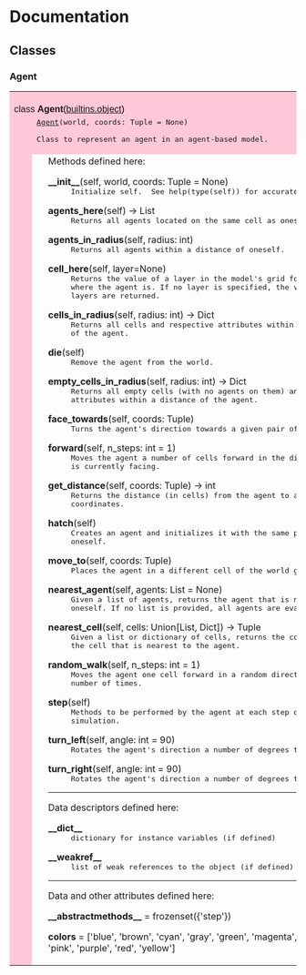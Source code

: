 # Documentation

## Classes

### Agent

<table width="100%" cellspacing=0 cellpadding=2 border=0 summary="section">
<tr bgcolor="#ffc8d8">
<td colspan=3 valign=bottom>&nbsp;<br>
<font color="#000000" face="helvetica, arial"><a name="Agent">class <strong>Agent</strong></a>(<a href="builtins.html#object">builtins.object</a>)</font></td></tr>
    
<tr bgcolor="#ffc8d8"><td rowspan=2><tt>&nbsp;&nbsp;&nbsp;</tt></td>
<td colspan=2><tt><a href="#Agent">Agent</a>(world,&nbsp;coords:&nbsp;Tuple&nbsp;=&nbsp;None)<br>
&nbsp;<br>
Class&nbsp;to&nbsp;represent&nbsp;an&nbsp;agent&nbsp;in&nbsp;an&nbsp;agent-based&nbsp;model.<br>&nbsp;</tt></td></tr>
<tr><td>&nbsp;</td>
<td width="100%">Methods defined here:<br>
<dl><dt><a name="Agent-__init__"><strong>__init__</strong></a>(self, world, coords: Tuple = None)</dt><dd><tt>Initialize&nbsp;self.&nbsp;&nbsp;See&nbsp;help(type(self))&nbsp;for&nbsp;accurate&nbsp;signature.</tt></dd></dl>

<dl><dt><a name="Agent-agents_here"><strong>agents_here</strong></a>(self) -&gt; List</dt><dd><tt>Returns&nbsp;all&nbsp;agents&nbsp;located&nbsp;on&nbsp;the&nbsp;same&nbsp;cell&nbsp;as&nbsp;oneself.</tt></dd></dl>

<dl><dt><a name="Agent-agents_in_radius"><strong>agents_in_radius</strong></a>(self, radius: int)</dt><dd><tt>Returns&nbsp;all&nbsp;agents&nbsp;within&nbsp;a&nbsp;distance&nbsp;of&nbsp;oneself.</tt></dd></dl>

<dl><dt><a name="Agent-cell_here"><strong>cell_here</strong></a>(self, layer=None)</dt><dd><tt>Returns&nbsp;the&nbsp;value&nbsp;of&nbsp;a&nbsp;layer&nbsp;in&nbsp;the&nbsp;model's&nbsp;grid&nbsp;for&nbsp;the&nbsp;cell<br>
where&nbsp;the&nbsp;agent&nbsp;is.&nbsp;If&nbsp;no&nbsp;layer&nbsp;is&nbsp;specified,&nbsp;the&nbsp;values&nbsp;of&nbsp;all<br>
layers&nbsp;are&nbsp;returned.</tt></dd></dl>

<dl><dt><a name="Agent-cells_in_radius"><strong>cells_in_radius</strong></a>(self, radius: int) -&gt; Dict</dt><dd><tt>Returns&nbsp;all&nbsp;cells&nbsp;and&nbsp;respective&nbsp;attributes&nbsp;within&nbsp;a&nbsp;distance<br>
of&nbsp;the&nbsp;agent.</tt></dd></dl>

<dl><dt><a name="Agent-die"><strong>die</strong></a>(self)</dt><dd><tt>Remove&nbsp;the&nbsp;agent&nbsp;from&nbsp;the&nbsp;world.</tt></dd></dl>

<dl><dt><a name="Agent-empty_cells_in_radius"><strong>empty_cells_in_radius</strong></a>(self, radius: int) -&gt; Dict</dt><dd><tt>Returns&nbsp;all&nbsp;empty&nbsp;cells&nbsp;(with&nbsp;no&nbsp;agents&nbsp;on&nbsp;them)&nbsp;and&nbsp;respective<br>
attributes&nbsp;within&nbsp;a&nbsp;distance&nbsp;of&nbsp;the&nbsp;agent.</tt></dd></dl>

<dl><dt><a name="Agent-face_towards"><strong>face_towards</strong></a>(self, coords: Tuple)</dt><dd><tt>Turns&nbsp;the&nbsp;agent's&nbsp;direction&nbsp;towards&nbsp;a&nbsp;given&nbsp;pair&nbsp;of&nbsp;coordinates.</tt></dd></dl>

<dl><dt><a name="Agent-forward"><strong>forward</strong></a>(self, n_steps: int = 1)</dt><dd><tt>Moves&nbsp;the&nbsp;agent&nbsp;a&nbsp;number&nbsp;of&nbsp;cells&nbsp;forward&nbsp;in&nbsp;the&nbsp;direction&nbsp;it<br>
is&nbsp;currently&nbsp;facing.</tt></dd></dl>

<dl><dt><a name="Agent-get_distance"><strong>get_distance</strong></a>(self, coords: Tuple) -&gt; int</dt><dd><tt>Returns&nbsp;the&nbsp;distance&nbsp;(in&nbsp;cells)&nbsp;from&nbsp;the&nbsp;agent&nbsp;to&nbsp;a&nbsp;pair&nbsp;of<br>
coordinates.</tt></dd></dl>

<dl><dt><a name="Agent-hatch"><strong>hatch</strong></a>(self)</dt><dd><tt>Creates&nbsp;an&nbsp;agent&nbsp;and&nbsp;initializes&nbsp;it&nbsp;with&nbsp;the&nbsp;same&nbsp;parameters&nbsp;as<br>
oneself.</tt></dd></dl>

<dl><dt><a name="Agent-move_to"><strong>move_to</strong></a>(self, coords: Tuple)</dt><dd><tt>Places&nbsp;the&nbsp;agent&nbsp;in&nbsp;a&nbsp;different&nbsp;cell&nbsp;of&nbsp;the&nbsp;world&nbsp;grid.</tt></dd></dl>

<dl><dt><a name="Agent-nearest_agent"><strong>nearest_agent</strong></a>(self, agents: List = None)</dt><dd><tt>Given&nbsp;a&nbsp;list&nbsp;of&nbsp;agents,&nbsp;returns&nbsp;the&nbsp;agent&nbsp;that&nbsp;is&nbsp;nearest&nbsp;to<br>
oneself.&nbsp;If&nbsp;no&nbsp;list&nbsp;is&nbsp;provided,&nbsp;all&nbsp;agents&nbsp;are&nbsp;evaluated.</tt></dd></dl>

<dl><dt><a name="Agent-nearest_cell"><strong>nearest_cell</strong></a>(self, cells: Union[List, Dict]) -&gt; Tuple</dt><dd><tt>Given&nbsp;a&nbsp;list&nbsp;or&nbsp;dictionary&nbsp;of&nbsp;cells,&nbsp;returns&nbsp;the&nbsp;coordinates&nbsp;of<br>
the&nbsp;cell&nbsp;that&nbsp;is&nbsp;nearest&nbsp;to&nbsp;the&nbsp;agent.</tt></dd></dl>

<dl><dt><a name="Agent-random_walk"><strong>random_walk</strong></a>(self, n_steps: int = 1)</dt><dd><tt>Moves&nbsp;the&nbsp;agent&nbsp;one&nbsp;cell&nbsp;forward&nbsp;in&nbsp;a&nbsp;random&nbsp;direction&nbsp;for&nbsp;a<br>
number&nbsp;of&nbsp;times.</tt></dd></dl>

<dl><dt><a name="Agent-step"><strong>step</strong></a>(self)</dt><dd><tt>Methods&nbsp;to&nbsp;be&nbsp;performed&nbsp;by&nbsp;the&nbsp;agent&nbsp;at&nbsp;each&nbsp;step&nbsp;of&nbsp;the<br>
simulation.</tt></dd></dl>

<dl><dt><a name="Agent-turn_left"><strong>turn_left</strong></a>(self, angle: int = 90)</dt><dd><tt>Rotates&nbsp;the&nbsp;agent's&nbsp;direction&nbsp;a&nbsp;number&nbsp;of&nbsp;degrees&nbsp;to&nbsp;the&nbsp;left.</tt></dd></dl>

<dl><dt><a name="Agent-turn_right"><strong>turn_right</strong></a>(self, angle: int = 90)</dt><dd><tt>Rotates&nbsp;the&nbsp;agent's&nbsp;direction&nbsp;a&nbsp;number&nbsp;of&nbsp;degrees&nbsp;to&nbsp;the&nbsp;right.</tt></dd></dl>

<hr>
Data descriptors defined here:<br>
<dl><dt><strong>__dict__</strong></dt>
<dd><tt>dictionary&nbsp;for&nbsp;instance&nbsp;variables&nbsp;(if&nbsp;defined)</tt></dd>
</dl>
<dl><dt><strong>__weakref__</strong></dt>
<dd><tt>list&nbsp;of&nbsp;weak&nbsp;references&nbsp;to&nbsp;the&nbsp;object&nbsp;(if&nbsp;defined)</tt></dd>
</dl>
<hr>
Data and other attributes defined here:<br>
<dl><dt><strong>__abstractmethods__</strong> = frozenset({'step'})</dl>

<dl><dt><strong>colors</strong> = ['blue', 'brown', 'cyan', 'gray', 'green', 'magenta', 'orange', 'pink', 'purple', 'red', 'yellow']</dl>
